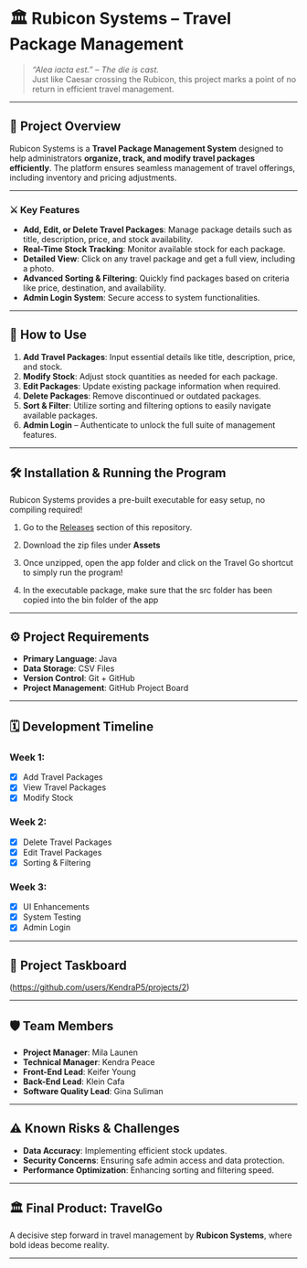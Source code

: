 # 🏛️ Rubicon Systems – Travel Package Management

> *“Alea iacta est.”* – *The die is cast.*  
Just like Caesar crossing the Rubicon, this project marks a point of no return in efficient travel management.

---

## 📜 **Project Overview**
Rubicon Systems is a **Travel Package Management System** designed to help administrators **organize, track, and modify travel packages efficiently**. The platform ensures seamless management of travel offerings, including inventory and pricing adjustments.

---

### ⚔️ **Key Features**
- **Add, Edit, or Delete Travel Packages**: Manage package details such as title, description, price, and stock availability.
- **Real-Time Stock Tracking**: Monitor available stock for each package.
- **Detailed View**: Click on any travel package and get a full view, including a photo.
- **Advanced Sorting & Filtering**: Quickly find packages based on criteria like price, destination, and availability.
- **Admin Login System**: Secure access to system functionalities.

---

## 🧭 **How to Use**
1. **Add Travel Packages**: Input essential details like title, description, price, and stock.
2. **Modify Stock**: Adjust stock quantities as needed for each package.
3. **Edit Packages**: Update existing package information when required.
4. **Delete Packages**: Remove discontinued or outdated packages.
5. **Sort & Filter**: Utilize sorting and filtering options to easily navigate available packages.
6. **Admin Login** – Authenticate to unlock the full suite of management features.

---

## 🛠️ Installation & Running the Program

Rubicon Systems provides a pre-built executable for easy setup, no compiling required!

1. Go to the [Releases](https://github.com/mila-launen-otu/travelGo/releases/tag/v1.0.0) section of this repository.
   
2. Download the zip files under **Assets**

3. Once unzipped, open the app folder and click on the Travel Go shortcut to simply run the program!
   
5. In the executable package, make sure that the src folder has been copied into the bin folder of the app
---

## ⚙️ **Project Requirements**
- **Primary Language**: Java
- **Data Storage**: CSV Files
- **Version Control**: Git + GitHub
- **Project Management**: GitHub Project Board

---

## 🗓️ **Development Timeline**
### **Week 1:**
- [x] Add Travel Packages
- [x] View Travel Packages
- [x] Modify Stock

### **Week 2:**
- [x] Delete Travel Packages
- [x] Edit Travel Packages
- [X] Sorting & Filtering

### **Week 3:**
- [X] UI Enhancements
- [X] System Testing
- [X] Admin Login

---

## 📜 **Project Taskboard**  
(https://github.com/users/KendraP5/projects/2)

---

## 🛡️ **Team Members**
- **Project Manager**: Mila Launen
- **Technical Manager**: Kendra Peace
- **Front-End Lead**: Keifer Young
- **Back-End Lead**: Klein Cafa
- **Software Quality Lead**: Gina Suliman

---

## ⚠️ **Known Risks & Challenges**
- **Data Accuracy**: Implementing efficient stock updates.
- **Security Concerns**: Ensuring safe admin access and data protection.
- **Performance Optimization**: Enhancing sorting and filtering speed.

---

## 🏛️ Final Product: **TravelGo**
A decisive step forward in travel management by **Rubicon Systems**, where bold ideas become reality.

---
